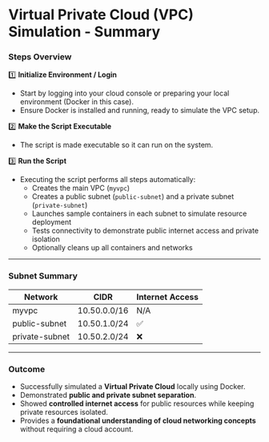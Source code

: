 # Virtual Private Cloud (VPC) Simulation - Summary

### Steps Overview

1️⃣ **Initialize Environment / Login**
- Start by logging into your cloud console or preparing your local environment (Docker in this case).  
- Ensure Docker is installed and running, ready to simulate the VPC setup.  

2️⃣ **Make the Script Executable**
- The script is made executable so it can run on the system.

3️⃣ **Run the Script**
- Executing the script performs all steps automatically:  
  - Creates the main VPC (`myvpc`)  
  - Creates a public subnet (`public-subnet`) and a private subnet (`private-subnet`)  
  - Launches sample containers in each subnet to simulate resource deployment  
  - Tests connectivity to demonstrate public internet access and private isolation  
  - Optionally cleans up all containers and networks  

---

### Subnet Summary

| Network         | CIDR          | Internet Access |
|-----------------|---------------|----------------|
| myvpc           | 10.50.0.0/16  | N/A            |
| public-subnet   | 10.50.1.0/24  | ✅             |
| private-subnet  | 10.50.2.0/24  | ❌             |

---

### Outcome
- Successfully simulated a **Virtual Private Cloud** locally using Docker.  
- Demonstrated **public and private subnet separation**.  
- Showed **controlled internet access** for public resources while keeping private resources isolated.  
- Provides a **foundational understanding of cloud networking concepts** without requiring a cloud account.  


